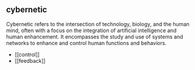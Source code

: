 ## cybernetic
Cybernetic refers to the intersection of technology, biology, and the human mind, often with a focus on the integration of artificial intelligence and human enhancement. It encompasses the study and use of systems and networks to enhance and control human functions and behaviors.


- [[control]]
- [[feedback]]